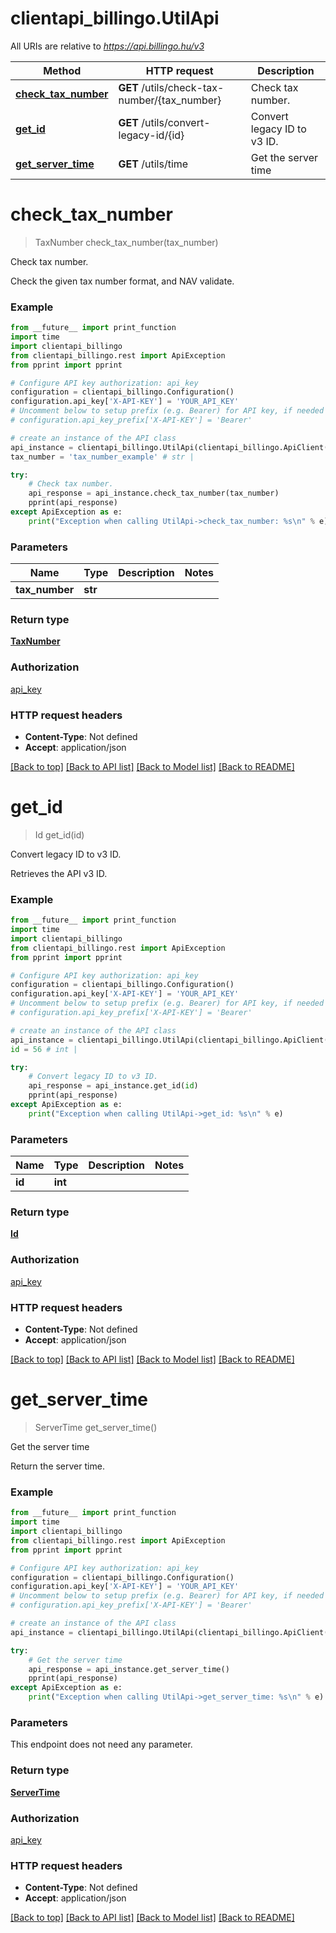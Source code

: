 # clientapi_billingo.UtilApi

All URIs are relative to *https://api.billingo.hu/v3*

Method | HTTP request | Description
------------- | ------------- | -------------
[**check_tax_number**](UtilApi.md#check_tax_number) | **GET** /utils/check-tax-number/{tax_number} | Check tax number.
[**get_id**](UtilApi.md#get_id) | **GET** /utils/convert-legacy-id/{id} | Convert legacy ID to v3 ID.
[**get_server_time**](UtilApi.md#get_server_time) | **GET** /utils/time | Get the server time

# **check_tax_number**
> TaxNumber check_tax_number(tax_number)

Check tax number.

Check the given tax number format, and NAV validate.

### Example
```python
from __future__ import print_function
import time
import clientapi_billingo
from clientapi_billingo.rest import ApiException
from pprint import pprint

# Configure API key authorization: api_key
configuration = clientapi_billingo.Configuration()
configuration.api_key['X-API-KEY'] = 'YOUR_API_KEY'
# Uncomment below to setup prefix (e.g. Bearer) for API key, if needed
# configuration.api_key_prefix['X-API-KEY'] = 'Bearer'

# create an instance of the API class
api_instance = clientapi_billingo.UtilApi(clientapi_billingo.ApiClient(configuration))
tax_number = 'tax_number_example' # str | 

try:
    # Check tax number.
    api_response = api_instance.check_tax_number(tax_number)
    pprint(api_response)
except ApiException as e:
    print("Exception when calling UtilApi->check_tax_number: %s\n" % e)
```

### Parameters

Name | Type | Description  | Notes
------------- | ------------- | ------------- | -------------
 **tax_number** | **str**|  | 

### Return type

[**TaxNumber**](TaxNumber.md)

### Authorization

[api_key](../README.md#api_key)

### HTTP request headers

 - **Content-Type**: Not defined
 - **Accept**: application/json

[[Back to top]](#) [[Back to API list]](../README.md#documentation-for-api-endpoints) [[Back to Model list]](../README.md#documentation-for-models) [[Back to README]](../README.md)

# **get_id**
> Id get_id(id)

Convert legacy ID to v3 ID.

Retrieves the API v3 ID.

### Example
```python
from __future__ import print_function
import time
import clientapi_billingo
from clientapi_billingo.rest import ApiException
from pprint import pprint

# Configure API key authorization: api_key
configuration = clientapi_billingo.Configuration()
configuration.api_key['X-API-KEY'] = 'YOUR_API_KEY'
# Uncomment below to setup prefix (e.g. Bearer) for API key, if needed
# configuration.api_key_prefix['X-API-KEY'] = 'Bearer'

# create an instance of the API class
api_instance = clientapi_billingo.UtilApi(clientapi_billingo.ApiClient(configuration))
id = 56 # int | 

try:
    # Convert legacy ID to v3 ID.
    api_response = api_instance.get_id(id)
    pprint(api_response)
except ApiException as e:
    print("Exception when calling UtilApi->get_id: %s\n" % e)
```

### Parameters

Name | Type | Description  | Notes
------------- | ------------- | ------------- | -------------
 **id** | **int**|  | 

### Return type

[**Id**](Id.md)

### Authorization

[api_key](../README.md#api_key)

### HTTP request headers

 - **Content-Type**: Not defined
 - **Accept**: application/json

[[Back to top]](#) [[Back to API list]](../README.md#documentation-for-api-endpoints) [[Back to Model list]](../README.md#documentation-for-models) [[Back to README]](../README.md)

# **get_server_time**
> ServerTime get_server_time()

Get the server time

Return the server time.

### Example
```python
from __future__ import print_function
import time
import clientapi_billingo
from clientapi_billingo.rest import ApiException
from pprint import pprint

# Configure API key authorization: api_key
configuration = clientapi_billingo.Configuration()
configuration.api_key['X-API-KEY'] = 'YOUR_API_KEY'
# Uncomment below to setup prefix (e.g. Bearer) for API key, if needed
# configuration.api_key_prefix['X-API-KEY'] = 'Bearer'

# create an instance of the API class
api_instance = clientapi_billingo.UtilApi(clientapi_billingo.ApiClient(configuration))

try:
    # Get the server time
    api_response = api_instance.get_server_time()
    pprint(api_response)
except ApiException as e:
    print("Exception when calling UtilApi->get_server_time: %s\n" % e)
```

### Parameters
This endpoint does not need any parameter.

### Return type

[**ServerTime**](ServerTime.md)

### Authorization

[api_key](../README.md#api_key)

### HTTP request headers

 - **Content-Type**: Not defined
 - **Accept**: application/json

[[Back to top]](#) [[Back to API list]](../README.md#documentation-for-api-endpoints) [[Back to Model list]](../README.md#documentation-for-models) [[Back to README]](../README.md)

